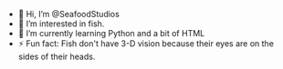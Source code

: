 - 👋 Hi, I’m @SeafoodStudios
- 👀 I’m interested in fish.
- 🌱 I’m currently learning Python and a bit of HTML
- ⚡ Fun fact: Fish don't have 3-D vision because their eyes are on the sides of their heads.
